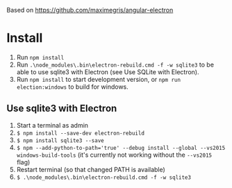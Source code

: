 Based on https://github.com/maximegris/angular-electron

# Install
1. Run ```npm install```
2. Run ```.\node_modules\.bin\electron-rebuild.cmd -f -w sqlite3``` to be able to use sqlite3 with Electron (see Use SQLite with Electron).
3. Run ```npm install``` to start development version, or ```npm run election:windows``` to build for windows.

## Use sqlite3 with Electron
1. Start a terminal as admin
2. ```$ npm install --save-dev electron-rebuild```
3. ```$ npm install sqlite3 --save```
4. ```$ npm --add-python-to-path='true' --debug install --global --vs2015 windows-build-tools``` (it's currently not working without the ```--vs2015``` flag)
5. Restart terminal (so that changed PATH is available)
6. ```$ .\node_modules\.bin\electron-rebuild.cmd -f -w sqlite3```
